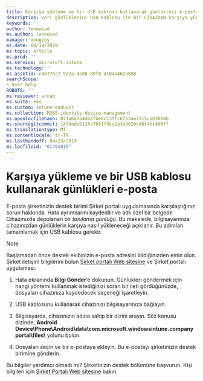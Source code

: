 ```yaml
---
title: Karşıya yükleme ve bir USB kablosu kullanarak günlükleri e-posta | Microsoft Docs
description: Veri günlüklerini USB kablosu ile bir CİHAZDAN karşıya yükle
keywords: ''
author: lenewsad
ms.author: lanewsad
manager: dougeby
ms.date: 04/19/2019
ms.topic: article
ms.prod: ''
ms.service: microsoft-intune
ms.technology: ''
ms.assetid: c46775c2-9d2a-4a88-89f0-4104a462b898
searchScope:
- User help
ROBOTS: ''
ms.reviewer: arnab
ms.suite: ems
ms.custom: intune-enduser
ms.collection: M365-identity-device-management
ms.openlocfilehash: 071a6e7a4db6fbe6c13ffc6753ae73c5ce63660b
ms.sourcegitcommit: 143dade9125e7b5173ca2a3a902bcd6f4b14067f
ms.translationtype: MT
ms.contentlocale: tr-TR
ms.lasthandoff: 04/23/2019
ms.locfileid: "61491019"
---
```

# <a name="upload-and-email-logs-using-a-usb-cable"></a>Karşıya yükleme ve bir USB kablosu kullanarak günlükleri e-posta

E-posta şirketinizin destek birimi Şirket portalı uygulamasında karşılaştığınız sorun hakkında. Hata ayrıntılarını kaydedilir ve adlı özel bir belgede Cihazınızda depolanan bir _tanılama günlüğü_. Bu makalede, bilgisayarınıza cihazınızdan günlüklerin karşıya nasıl yükleneceği açıklanır. Bu adımları tamamlamak için USB kablosu gerekir.   

> [!Note]
> Başlamadan önce destek ekibinizin e-posta adresini bildiğinizden emin olun. Şirket iletişim bilgilerini bulun [Şirket portalı Web sitesine](https://go.microsoft.com/fwlink/?linkid=2010980) ve Şirket portalı uygulaması. 

1. Hata ekranında **Bilgi Gönder**’e dokunun. Günlükleri göndermek için hangi yöntemi kullanmak istediğinizi soran bir ileti gördüğünüzde, dosyaları cihazınıza kaydedecek seçeneği işaretleyin.  

2. USB kablosunu kullanarak cihazınızı bilgisayarınıza bağlayın. 

3. Bilgisayarda, cihazınızın adına sahip bir dizini arayın. Söz konusu dizinde, <strong>Android Device\Phone\Android\data\com.microsoft.windowsintune.companyportal\files\\</strong> yolunu bulun.

4. Dosyaları seçin ve bir e-postaya ekleyin. Bu e-postayı şirketinizin destek birimine gönderin.

Bu bilgiler yardımcı olmadı mı? Şirketinizin destek bölümüne başvurun. Kişi bilgileri için [Şirket Portalı Web sitesine](https://go.microsoft.com/fwlink/?linkid=2010980) bakın.
